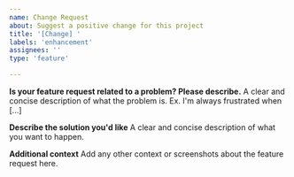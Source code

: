 ```yaml
---
name: Change Request
about: Suggest a positive change for this project
title: '[Change] '
labels: 'enhancement'
assignees: ''
type: 'feature'

---
```


**Is your feature request related to a problem? Please describe.**
A clear and concise description of what the problem is. Ex. I'm always frustrated when [...]

**Describe the solution you'd like**
A clear and concise description of what you want to happen.

**Additional context**
Add any other context or screenshots about the feature request here.
